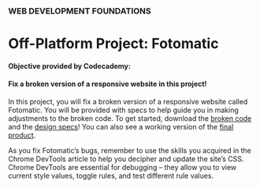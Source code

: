 ### WEB DEVELOPMENT FOUNDATIONS

# Off-Platform Project: Fotomatic

#### Objective provided by Codecademy:

#### Fix a broken version of a responsive website in this project!

In this project, you will fix a broken version of a responsive website called Fotomatic. You will be provided with specs to help guide you in making adjustments to the broken code. To get started, download the [broken code](https://static-assets.codecademy.com/Paths/full-stack-career-journey/Fotomatic/fotomatic_broken.zip) and the [design specs](https://static-assets.codecademy.com/Paths/full-stack-career-journey/Fotomatic/fotomatic_spec_landing_v2.png)! You can also see a working version of the [final product](https://static-assets.codecademy.com/Paths/full-stack-career-journey/Fotomatic/final/index.html).

As you fix Fotomatic’s bugs, remember to use the skills you acquired in the Chrome DevTools article to help you decipher and update the site’s CSS. Chrome DevTools are essential for debugging – they allow you to view current style values, toggle rules, and test different rule values.
